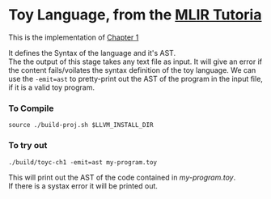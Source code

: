 
# Toy Language, from the [MLIR Tutoria](https://mlir.llvm.org/docs/Tutorials/Toy/)

This is the implementation of [Chapter 1](https://mlir.llvm.org/docs/Tutorials/Toy/Ch-1/)

It defines the Syntax of the language and it's AST.     
The the output of this stage takes any text file as input. It will give an error if the
content fails/voilates the syntax definition of the toy language. We can use the `-emit=ast`
to pretty-print out the AST of the program in the input file, if it is a valid toy program.

### To Compile
`source ./build-proj.sh $LLVM_INSTALL_DIR`

### To try out
`./build/toyc-ch1 -emit=ast my-program.toy`   

This will print out the AST of the code contained in *my-program.toy*.    
If there is a systax error it will be printed out.
